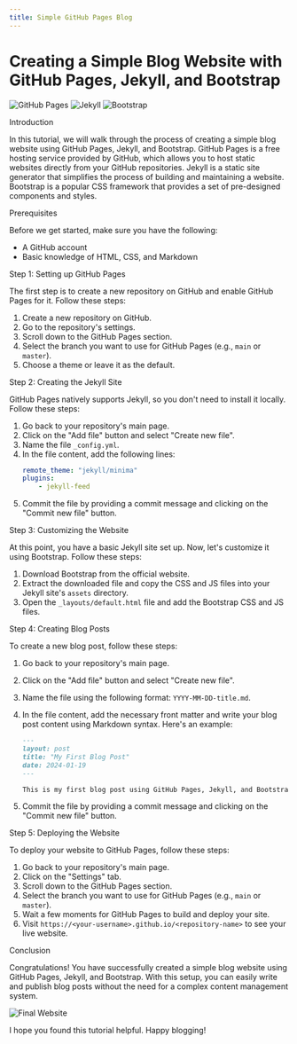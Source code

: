 ```yaml
---
title: Simple GitHub Pages Blog
---
```


# Creating a Simple Blog Website with GitHub Pages, Jekyll, and Bootstrap

![GitHub Pages](placeholder_image_url)
![Jekyll](placeholder_image_url)
![Bootstrap](placeholder_image_url)

Introduction

In this tutorial, we will walk through the process of creating a simple blog website using GitHub Pages, Jekyll, and Bootstrap. GitHub Pages is a free hosting service provided by GitHub, which allows you to host static websites directly from your GitHub repositories. Jekyll is a static site generator that simplifies the process of building and maintaining a website. Bootstrap is a popular CSS framework that provides a set of pre-designed components and styles.

Prerequisites

Before we get started, make sure you have the following:

-   A GitHub account
-   Basic knowledge of HTML, CSS, and Markdown

Step 1: Setting up GitHub Pages

The first step is to create a new repository on GitHub and enable GitHub Pages for it. Follow these steps:

1. Create a new repository on GitHub.
2. Go to the repository's settings.
3. Scroll down to the GitHub Pages section.
4. Select the branch you want to use for GitHub Pages (e.g., `main` or `master`).
5. Choose a theme or leave it as the default.

Step 2: Creating the Jekyll Site

GitHub Pages natively supports Jekyll, so you don't need to install it locally. Follow these steps:

1. Go back to your repository's main page.
2. Click on the "Add file" button and select "Create new file".
3. Name the file `_config.yml`.
4. In the file content, add the following lines:
    ```yaml
    remote_theme: "jekyll/minima"
    plugins:
        - jekyll-feed
    ```
5. Commit the file by providing a commit message and clicking on the "Commit new file" button.

Step 3: Customizing the Website

At this point, you have a basic Jekyll site set up. Now, let's customize it using Bootstrap. Follow these steps:

1. Download Bootstrap from the official website.
2. Extract the downloaded file and copy the CSS and JS files into your Jekyll site's `assets` directory.
3. Open the `_layouts/default.html` file and add the Bootstrap CSS and JS files.

Step 4: Creating Blog Posts

To create a new blog post, follow these steps:

1. Go back to your repository's main page.
2. Click on the "Add file" button and select "Create new file".
3. Name the file using the following format: `YYYY-MM-DD-title.md`.
4. In the file content, add the necessary front matter and write your blog post content using Markdown syntax. Here's an example:

    ```markdown
    ---
    layout: post
    title: "My First Blog Post"
    date: 2024-01-19
    ---

    This is my first blog post using GitHub Pages, Jekyll, and Bootstrap. It's so easy to get started!
    ```

5. Commit the file by providing a commit message and clicking on the "Commit new file" button.

Step 5: Deploying the Website

To deploy your website to GitHub Pages, follow these steps:

1. Go back to your repository's main page.
2. Click on the "Settings" tab.
3. Scroll down to the GitHub Pages section.
4. Select the branch you want to use for GitHub Pages (e.g., `main` or `master`).
5. Wait a few moments for GitHub Pages to build and deploy your site.
6. Visit `https://<your-username>.github.io/<repository-name>` to see your live website.

Conclusion

Congratulations! You have successfully created a simple blog website using GitHub Pages, Jekyll, and Bootstrap. With this setup, you can easily write and publish blog posts without the need for a complex content management system.

![Final Website](placeholder_image_url)

I hope you found this tutorial helpful. Happy blogging!
